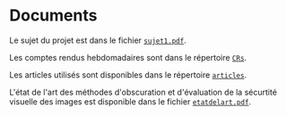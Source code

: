 # Documents

Le sujet du projet est dans le fichier [`sujet1.pdf`](https://github.com/AurelienBesnier/Projet-HAI927/tree/main/docs/sujet1.pdf).

Les comptes rendus hebdomadaires sont dans le répertoire [`CRs`](https://github.com/AurelienBesnier/Projet-HAI927/tree/main/docs/CRs).

Les articles utilisés sont disponibles dans le répertoire [`articles`](https://github.com/AurelienBesnier/Projet-HAI927/tree/main/docs/articles).

L'état de l'art des méthodes d'obscuration et d'évaluation de la sécurtité visuelle des images est disponible dans le fichier [`etatdelart.pdf`](https://github.com/AurelienBesnier/Projet-HAI927/tree/main/docs/etatdelart.pdf).
